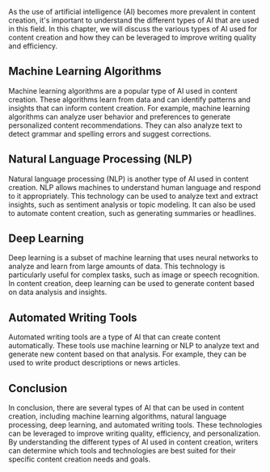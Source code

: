 

As the use of artificial intelligence (AI) becomes more prevalent in content creation, it's important to understand the different types of AI that are used in this field. In this chapter, we will discuss the various types of AI used for content creation and how they can be leveraged to improve writing quality and efficiency.

Machine Learning Algorithms
---------------------------

Machine learning algorithms are a popular type of AI used in content creation. These algorithms learn from data and can identify patterns and insights that can inform content creation. For example, machine learning algorithms can analyze user behavior and preferences to generate personalized content recommendations. They can also analyze text to detect grammar and spelling errors and suggest corrections.

Natural Language Processing (NLP)
---------------------------------

Natural language processing (NLP) is another type of AI used in content creation. NLP allows machines to understand human language and respond to it appropriately. This technology can be used to analyze text and extract insights, such as sentiment analysis or topic modeling. It can also be used to automate content creation, such as generating summaries or headlines.

Deep Learning
-------------

Deep learning is a subset of machine learning that uses neural networks to analyze and learn from large amounts of data. This technology is particularly useful for complex tasks, such as image or speech recognition. In content creation, deep learning can be used to generate content based on data analysis and insights.

Automated Writing Tools
-----------------------

Automated writing tools are a type of AI that can create content automatically. These tools use machine learning or NLP to analyze text and generate new content based on that analysis. For example, they can be used to write product descriptions or news articles.

Conclusion
----------

In conclusion, there are several types of AI that can be used in content creation, including machine learning algorithms, natural language processing, deep learning, and automated writing tools. These technologies can be leveraged to improve writing quality, efficiency, and personalization. By understanding the different types of AI used in content creation, writers can determine which tools and technologies are best suited for their specific content creation needs and goals.
